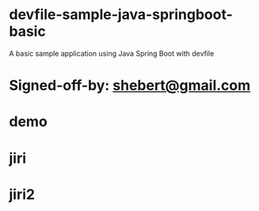 # devfile-sample-java-springboot-basic
A basic sample application using Java Spring Boot with devfile

# Signed-off-by: shebert@gmail.com
# demo
# jiri
# jiri2
